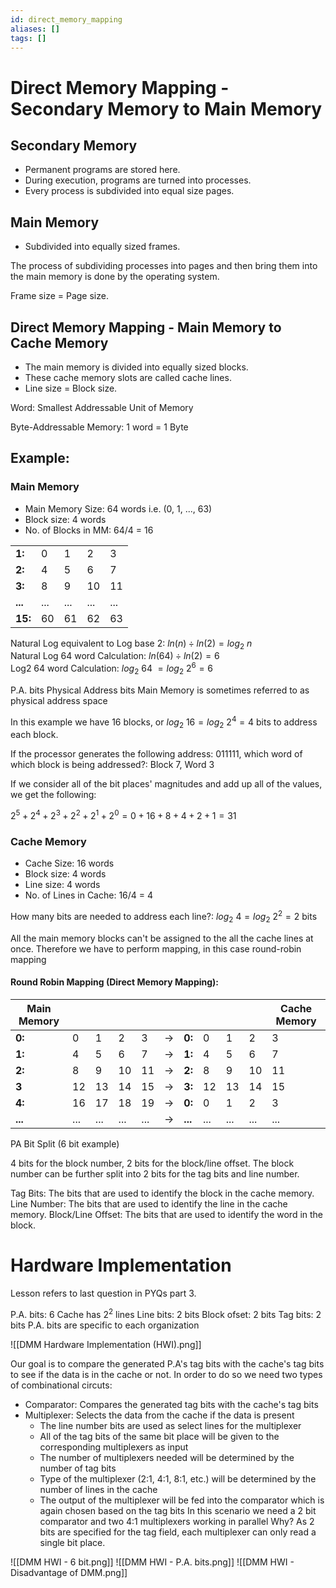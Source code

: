```yaml
---
id: direct_memory_mapping
aliases: []
tags: []
---
```


# Direct Memory Mapping - Secondary Memory to Main Memory
## Secondary Memory
- Permanent programs are stored here.
- During execution, programs are turned into processes.
- Every process is subdivided into equal size pages.
## Main Memory
- Subdivided into equally sized frames.

The process of subdividing processes into pages and then bring them into the main memory is done by the operating system.

Frame size = Page size.

## Direct Memory Mapping - Main Memory to Cache Memory
- The main memory is divided into equally sized blocks.
- These cache memory slots are called cache lines.
- Line size = Block size.

Word: Smallest Addressable Unit of Memory

Byte-Addressable Memory: 1 word = 1 Byte

## Example:
### Main Memory
- Main Memory Size: 64 words i.e. (0, 1, ..., 63)
- Block size: 4 words
- No. of Blocks in MM: 64/4 = 16

| | | | | |
|-|-|-|-|-|
| __1:__ | 0 | 1 | 2 | 3 |
| __2:__ | 4 | 5 | 6 | 7 |
| __3:__ | 8 | 9 | 10 | 11 |
| __...__ | ... | ... | ... | ... |
| __15:__ | 60 | 61 | 62 | 63 |

Natural Log equivalent to Log base 2: $ln(n)\div ln(2) = log_2\ n$\
Natural Log 64 word Calculation: $ln(64)\div ln(2) = 6$\
Log2 64 word Calculation: $log_2\ 64\ = log_2\ 2^6 = 6$

P.A. bits
Physical Address bits
Main Memory is sometimes referred to as physical address space

In this example we have 16 blocks, or $log_2\ 16 = log_2\ 2^4 = 4$ bits to address each block.

If the processor generates the following address: 011111, which word of which block is being addressed?: Block 7, Word 3

If we consider all of the bit places' magnitudes and add up all of the values, we get the following:

$2^5 + 2^4 + 2^3 + 2^2 + 2^1 + 2^0 = 0 + 16 + 8 + 4 + 2 + 1 = 31$

### Cache Memory

- Cache Size: 16 words
- Block size: 4 words
- Line size: 4 words
- No. of Lines in Cache: 16/4 = 4

How many bits are needed to address each line?: $log_2\ 4 = log_2\ 2^2 = 2$ bits

All the main memory blocks can't be assigned to the all the cache lines at once.
Therefore we have to perform mapping, in this case round-robin mapping

#### __Round Robin Mapping (Direct Memory Mapping):__

| Main Memory | | | | | | | | | | Cache Memory |
|-|-|-|-|-|-|-|-|-|-|-|
| __0:__| 0 | 1 | 2 | 3 | $\rightarrow$ | __0:__| 0 | 1 | 2 | 3 |
| __1:__| 4 | 5 | 6 | 7 | $\rightarrow$  |__1:__| 4 | 5 | 6 | 7 |
| __2:__| 8 | 9 | 10 | 11 | $\rightarrow$  |__2:__| 8 | 9 | 10 | 11 |
| __3__| 12 | 13 | 14 | 15 | $\rightarrow$ |__3:__| 12 | 13 | 14 | 15 |
| __4:__| 16 | 17 | 18 | 19 | $\rightarrow$ | __0:__ | 0 | 1 | 2 | 3 |
| __...__| ... | ... | ... | ... | $\rightarrow$ | __...__| ... | ... | ... | ... |

PA Bit Split (6 bit example)

4 bits for the block number, 2 bits for the block/line offset.
The block number can be further split into 2 bits for the tag bits and line number.

Tag Bits: The bits that are used to identify the block in the cache memory.
Line Number: The bits that are used to identify the line in the cache memory.
Block/Line Offset: The bits that are used to identify the word in the block.

# Hardware Implementation
Lesson refers to last question in PYQs part 3.

P.A. bits: 6
Cache has $2^2$ lines
Line bits: 2 bits
Block ofset: 2 bits
Tag bits: 2 bits
P.A. bits are specific to each organization

![[DMM Hardware Implementation (HWI).png]]

Our goal is to compare the generated P.A's tag bits with the cache's tag bits to see if the data is in the cache or not.
In order to do so we need two types of combinational circuts:
- Comparator: Compares the generated tag bits with the cache's tag bits
- Multiplexer: Selects the data from the cache if the data is present
    - The line number bits are used as select lines for the multiplexer
    - All of the tag bits of the same bit place will be given to the corresponding multiplexers as input
    - The number of multiplexers needed will be determined by the number of tag bits
    - Type of the multiplexer (2:1, 4:1, 8:1, etc.) will be determined by the number of lines in the cache
    - The output of the multiplexer will be fed into the comparator which is again chosen based on the tag bits
In this scenario we need a 2 bit comparator and two 4:1 multiplexers working in parallel
Why?
As 2 bits are specified for the tag field, each multiplexer can only read a single bit place.

![[DMM HWI - 6 bit.png]]
![[DMM HWI - P.A. bits.png]]
![[DMM HWI - Disadvantage of DMM.png]]
